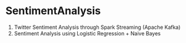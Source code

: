 # SentimentAnalysis

1. Twitter Sentiment Analysis through Spark Streaming (Apache Kafka)
2. Sentiment Analysis using Logistic Regression + Naive Bayes 
